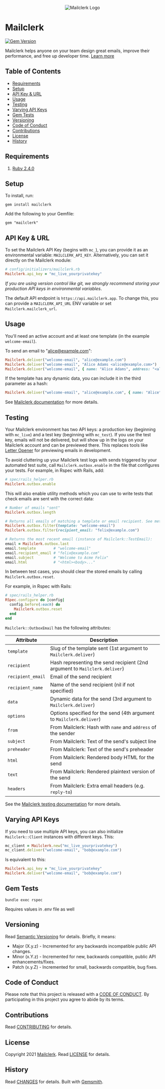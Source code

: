 <p align="center">
  <img src="https://github.com/mailclerk/mailclerk-ruby/blob/main/mailclerk.png?raw=true" alt="Mailclerk Logo"/>
</p>

# Mailclerk

[![Gem Version](https://badge.fury.io/rb/mailclerk.svg)](http://badge.fury.io/rb/mailclerk)

Mailclerk helps anyone on your team design great emails, improve their performance, and free up developer time. [Learn more](https://mailclerk.app/)

<!-- Tocer[start]: Auto-generated, don't remove. -->

## Table of Contents

  - [Requirements](#requirements)
  - [Setup](#setup)
  - [API Key & URL](#api-key--url)
  - [Usage](#usage)
  - [Testing](#testing)
  - [Varying API Keys](#varying-api-keys)
  - [Gem Tests](#gem-tests)
  - [Versioning](#versioning)
  - [Code of Conduct](#code-of-conduct)
  - [Contributions](#contributions)
  - [License](#license)
  - [History](#history)

<!-- Tocer[finish]: Auto-generated, don't remove. -->

## Requirements

1. [Ruby 2.4.0](https://www.ruby-lang.org)

## Setup

To install, run:

```
gem install mailclerk
```

Add the following to your Gemfile:

```
gem "mailclerk"
```

## API Key & URL

To set the Mailclerk API Key (begins with `mc_`), you can provide it as an
environmental variable: `MAILCLERK_API_KEY`. Alternatively, you can
set it directly on the Mailclerk module:

```ruby
# config/initializers/mailclerk.rb
Mailclerk.api_key = "mc_live_yourprivatekey"
```

_If you are using version control like git, we strongly recommend storing your
production API keys in environmental variables_.

The default API endpoint is `https://api.mailclerk.app`. To change this, you
can provide a `MAILCLERK_API_URL` ENV variable or set `Mailclerk.mailclerk_url`.

## Usage

You'll need an active account and at least one template (in the example `welcome-email`).

To send an email to "alice@example.com":

```ruby
Mailclerk.deliver("welcome-email", "alice@example.com")
Mailclerk.deliver("welcome-email", "Alice Adams <alice@example.com>")
Mailclerk.deliver("welcome-email", { name: "Alice Adams", address: "<alice@example.com>" })
```

If the template has any dynamic data, you can include it in the third parameter
as a hash:

```ruby
Mailclerk.deliver("welcome-email", "alice@example.com", { name: "Alice" })
```

See [Mailclerk documentation](https://dashboard.mailclerk.app/docs) for more details.

## Testing

Your Mailclerk environment has two API keys: a production key (beginning with `mc_live`)
and a test key (beginning with `mc_test`). If you use the test key, emails will
not be delivered, but will show up in the logs on your Mailclerk account and can be
previewed there. This replaces tools like [Letter Opener](https://github.com/ryanb/letter_opener) for previewing emails in development.

To avoid cluttering up your Mailclerk test logs with sends triggered by your
automated test suite, call `Mailclerk.outbox.enable` in the file that
configures your tests. For example, in Rspec with Rails, add:

```ruby
# spec/rails_helper.rb
Mailclerk.outbox.enable
```

This will also enable utility methods which you can use to write tests that check
emails are sent with the correct data:

```ruby
# Number of emails "sent"
Mailclerk.outbox.length

# Returns all emails of matching a template or email recipient. See method
Mailclerk.outbox.filter(template: "welcome-email")
Mailclerk.outbox.filter(recipient_email: "felix@example.com")

# Returns the most recent email (instance of Mailclerk::TestEmail):
email = Mailclerk.outbox.last
email.template        # "welcome-email"
email.recipient_email # "felix@example.com"
email.subject         # "Welcome to Acme Felix"
email.html            # "<html><body>..."
```

In between test cases, you should clear the stored emails by calling `Mailclerk.outbox.reset`.

For example, in Rspec with Rails:

```ruby
# spec/rails_helper.rb
RSpec.configure do |config|
  config.before(:each) do
    Mailclerk.outbox.reset
  end
end
```

`Mailclerk::OutboxEmail` has the following attributes:

| Attribute         | Description                                                                |
| ----------------- | -------------------------------------------------------------------------- |
| `template`        | Slug of the template sent (1st argument to `Mailclerk.deliver`)            |
| `recipient`       | Hash representing the send recipient (2nd argument to `Mailclerk.deliver`) |
| `recipient_email` | Email of the send recipient                                                |
| `recipient_name`  | Name of the send recipient (nil if not specified)                          |
| `data`            | Dynamic data for the send (3rd argument to `Mailclerk.deliver`)            |
| `options`         | Options specified for the send (4th argument to `Mailclerk.deliver`)       |
| `from`            | From Mailclerk: Hash with `name` and `address` of the sender               |
| `subject`         | From Mailclerk: Text of the send's subject line                            |
| `preheader`       | From Mailclerk: Text of the send's preheader                               |
| `html`            | From Mailclerk: Rendered body HTML for the send                            |
| `text`            | From Mailclerk: Rendered plaintext version of the send                     |
| `headers`         | From Mailclerk: Extra email headers (e.g. `reply-to`)                      |

See the [Mailclerk testing documentation](https://dashboard.mailclerk.app/docs#testing)
for more details.

## Varying API Keys

If you need to use multiple API keys, you can also initialize `Mailclerk::Client`
instances with different keys. This:

```ruby
mc_client = Mailclerk.new("mc_live_yourprivatekey")
mc_client.deliver("welcome-email", "bob@example.com")
```

Is equivalent to this:

```ruby
Mailclerk.api_key = "mc_live_yourprivatekey"
Mailclerk.deliver("welcome-email", "bob@example.com")
```

## Gem Tests

```
bundle exec rspec
```

Requires values in .env file as well

## Versioning

Read [Semantic Versioning](https://semver.org) for details. Briefly, it means:

- Major (X.y.z) - Incremented for any backwards incompatible public API changes.
- Minor (x.Y.z) - Incremented for new, backwards compatible, public API enhancements/fixes.
- Patch (x.y.Z) - Incremented for small, backwards compatible, bug fixes.

## Code of Conduct

Please note that this project is released with a [CODE OF CONDUCT](CODE_OF_CONDUCT.md). By
participating in this project you agree to abide by its terms.

## Contributions

Read [CONTRIBUTING](CONTRIBUTING.md) for details.

## License

Copyright 2021 [Mailclerk](https://mailclerk.app/).
Read [LICENSE](LICENSE.md) for details.

## History

Read [CHANGES](CHANGES.md) for details.
Built with [Gemsmith](https://github.com/bkuhlmann/gemsmith).
